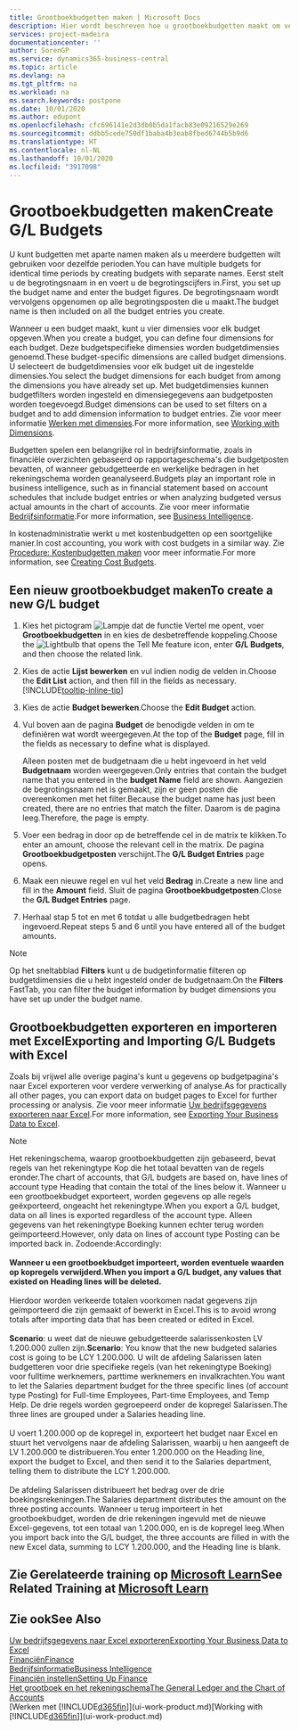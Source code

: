 ```yaml
---
title: Grootboekbudgetten maken | Microsoft Docs
description: Hier wordt beschreven hoe u grootboekbudgetten maakt om verschillende financiële activiteiten te prognosticeren en dimensies toewijst voor bedrijfsinformatiedoeleinden.
services: project-madeira
documentationcenter: ''
author: SorenGP
ms.service: dynamics365-business-central
ms.topic: article
ms.devlang: na
ms.tgt_pltfrm: na
ms.workload: na
ms.search.keywords: postpone
ms.date: 10/01/2020
ms.author: edupont
ms.openlocfilehash: cfc696141e2d3db0b5da1facb83e09216529e269
ms.sourcegitcommit: ddbb5cede750df1baba4b3eab8fbed6744b5b9d6
ms.translationtype: HT
ms.contentlocale: nl-NL
ms.lasthandoff: 10/01/2020
ms.locfileid: "3917098"
---
```

# <a name="create-gl-budgets"></a><span data-ttu-id="a7cd2-103">Grootboekbudgetten maken</span><span class="sxs-lookup"><span data-stu-id="a7cd2-103">Create G/L Budgets</span></span>
<span data-ttu-id="a7cd2-104">U kunt budgetten met aparte namen maken als u meerdere budgetten wilt gebruiken voor dezelfde perioden.</span><span class="sxs-lookup"><span data-stu-id="a7cd2-104">You can have multiple budgets for identical time periods by creating budgets with separate names.</span></span> <span data-ttu-id="a7cd2-105">Eerst stelt u de begrotingsnaam in en voert u de begrotingscijfers in.</span><span class="sxs-lookup"><span data-stu-id="a7cd2-105">First, you set up the budget name and enter the budget figures.</span></span> <span data-ttu-id="a7cd2-106">De begrotingsnaam wordt vervolgens opgenomen op alle begrotingsposten die u maakt.</span><span class="sxs-lookup"><span data-stu-id="a7cd2-106">The budget name is then included on all the budget entries you create.</span></span>  

<span data-ttu-id="a7cd2-107">Wanneer u een budget maakt, kunt u vier dimensies voor elk budget opgeven.</span><span class="sxs-lookup"><span data-stu-id="a7cd2-107">When you create a budget, you can define four dimensions for each budget.</span></span> <span data-ttu-id="a7cd2-108">Deze budgetspecifieke dimensies worden budgetdimensies genoemd.</span><span class="sxs-lookup"><span data-stu-id="a7cd2-108">These budget-specific dimensions are called budget dimensions.</span></span> <span data-ttu-id="a7cd2-109">U selecteert de budgetdimensies voor elk budget uit de ingestelde dimensies.</span><span class="sxs-lookup"><span data-stu-id="a7cd2-109">You select the budget dimensions for each budget from among the dimensions you have already set up.</span></span> <span data-ttu-id="a7cd2-110">Met budgetdimensies kunnen budgetfilters worden ingesteld en dimensiegegevens aan budgetposten worden toegevoegd.</span><span class="sxs-lookup"><span data-stu-id="a7cd2-110">Budget dimensions can be used to set filters on a budget and to add dimension information to budget entries.</span></span> <span data-ttu-id="a7cd2-111">Zie voor meer informatie [Werken met dimensies](finance-dimensions.md).</span><span class="sxs-lookup"><span data-stu-id="a7cd2-111">For more information, see [Working with Dimensions](finance-dimensions.md).</span></span>

<span data-ttu-id="a7cd2-112">Budgetten spelen een belangrijke rol in bedrijfsinformatie, zoals in financiële overzichten gebaseerd op rapportageschema's die budgetposten bevatten, of wanneer gebudgetteerde en werkelijke bedragen in het rekeningschema worden geanalyseerd.</span><span class="sxs-lookup"><span data-stu-id="a7cd2-112">Budgets play an important role in business intelligence, such as in financial statement based on account schedules that include budget entries or when analyzing budgeted versus actual amounts in the chart of accounts.</span></span> <span data-ttu-id="a7cd2-113">Zie voor meer informatie [Bedrijfsinformatie](bi.md).</span><span class="sxs-lookup"><span data-stu-id="a7cd2-113">For more information, see [Business Intelligence](bi.md).</span></span>

<span data-ttu-id="a7cd2-114">In kostenadministratie werkt u met kostenbudgetten op een soortgelijke manier.</span><span class="sxs-lookup"><span data-stu-id="a7cd2-114">In cost accounting, you work with cost budgets in a similar way.</span></span> <span data-ttu-id="a7cd2-115">Zie [Procedure: Kostenbudgetten maken](finance-create-cost-budgets.md) voor meer informatie.</span><span class="sxs-lookup"><span data-stu-id="a7cd2-115">For more information, see [Creating Cost Budgets](finance-create-cost-budgets.md).</span></span>    

## <a name="to-create-a-new-gl-budget"></a><span data-ttu-id="a7cd2-116">Een nieuw grootboekbudget maken</span><span class="sxs-lookup"><span data-stu-id="a7cd2-116">To create a new G/L budget</span></span>  
1. <span data-ttu-id="a7cd2-117">Kies het pictogram ![Lampje dat de functie Vertel me opent](media/ui-search/search_small.png "Vertel me wat u wilt doen"), voer **Grootboekbudgetten** in en kies de desbetreffende koppeling.</span><span class="sxs-lookup"><span data-stu-id="a7cd2-117">Choose the ![Lightbulb that opens the Tell Me feature](media/ui-search/search_small.png "Tell me what you want to do") icon, enter **G/L Budgets**, and then choose the related link.</span></span>  
2. <span data-ttu-id="a7cd2-118">Kies de actie **Lijst bewerken** en vul indien nodig de velden in.</span><span class="sxs-lookup"><span data-stu-id="a7cd2-118">Choose the **Edit List** action, and then fill in the fields as necessary.</span></span> [!INCLUDE[tooltip-inline-tip](includes/tooltip-inline-tip_md.md)]  
3. <span data-ttu-id="a7cd2-119">Kies de actie **Budget bewerken**.</span><span class="sxs-lookup"><span data-stu-id="a7cd2-119">Choose the **Edit Budget** action.</span></span>
4. <span data-ttu-id="a7cd2-120">Vul boven aan de pagina **Budget** de benodigde velden in om te definiëren wat wordt weergegeven.</span><span class="sxs-lookup"><span data-stu-id="a7cd2-120">At the top of the **Budget** page, fill in the fields as necessary to define what is displayed.</span></span>  

    <span data-ttu-id="a7cd2-121">Alleen posten met de budgetnaam die u hebt ingevoerd in het veld **Budgetnaam** worden weergegeven.</span><span class="sxs-lookup"><span data-stu-id="a7cd2-121">Only entries that contain the budget name that you entered in the **budget Name** field are shown.</span></span> <span data-ttu-id="a7cd2-122">Aangezien de begrotingsnaam net is gemaakt, zijn er geen posten die overeenkomen met het filter.</span><span class="sxs-lookup"><span data-stu-id="a7cd2-122">Because the budget name has just been created, there are no entries that match the filter.</span></span> <span data-ttu-id="a7cd2-123">Daarom is de pagina leeg.</span><span class="sxs-lookup"><span data-stu-id="a7cd2-123">Therefore, the page is empty.</span></span>  
5. <span data-ttu-id="a7cd2-124">Voer een bedrag in door op de betreffende cel in de matrix te klikken.</span><span class="sxs-lookup"><span data-stu-id="a7cd2-124">To enter an amount, choose the relevant cell in the matrix.</span></span> <span data-ttu-id="a7cd2-125">De pagina **Grootboekbudgetposten** verschijnt.</span><span class="sxs-lookup"><span data-stu-id="a7cd2-125">The **G/L Budget Entries** page opens.</span></span>  
6. <span data-ttu-id="a7cd2-126">Maak een nieuwe regel en vul het veld **Bedrag** in.</span><span class="sxs-lookup"><span data-stu-id="a7cd2-126">Create a new line and fill in the **Amount** field.</span></span> <span data-ttu-id="a7cd2-127">Sluit de pagina **Grootboekbudgetposten**.</span><span class="sxs-lookup"><span data-stu-id="a7cd2-127">Close the **G/L Budget Entries** page.</span></span>  
7. <span data-ttu-id="a7cd2-128">Herhaal stap 5 tot en met 6 totdat u alle budgetbedragen hebt ingevoerd.</span><span class="sxs-lookup"><span data-stu-id="a7cd2-128">Repeat steps 5 and 6 until you have entered all of the budget amounts.</span></span>  

> [!NOTE]  
>  <span data-ttu-id="a7cd2-129">Op het sneltabblad **Filters** kunt u de budgetinformatie filteren op budgetdimensies die u hebt ingesteld onder de budgetnaam.</span><span class="sxs-lookup"><span data-stu-id="a7cd2-129">On the **Filters** FastTab, you can filter the budget information by budget dimensions you have set up under the budget name.</span></span>

## <a name="exporting-and-importing-gl-budgets-with-excel"></a><span data-ttu-id="a7cd2-130">Grootboekbudgetten exporteren en importeren met Excel</span><span class="sxs-lookup"><span data-stu-id="a7cd2-130">Exporting and Importing G/L Budgets with Excel</span></span>
<span data-ttu-id="a7cd2-131">Zoals bij vrijwel alle overige pagina's kunt u gegevens op budgetpagina's naar Excel exporteren voor verdere verwerking of analyse.</span><span class="sxs-lookup"><span data-stu-id="a7cd2-131">As for practically all other pages, you can export data on budget pages to Excel for further processing or analysis.</span></span> <span data-ttu-id="a7cd2-132">Zie voor meer informatie [Uw bedrijfsgegevens exporteren naar Excel](about-export-data.md).</span><span class="sxs-lookup"><span data-stu-id="a7cd2-132">For more information, see [Exporting Your Business Data to Excel](about-export-data.md).</span></span>

> [!NOTE]
> <span data-ttu-id="a7cd2-133">Het rekeningschema, waarop grootboekbudgetten zijn gebaseerd, bevat regels van het rekeningtype Kop die het totaal bevatten van de regels eronder.</span><span class="sxs-lookup"><span data-stu-id="a7cd2-133">The chart of accounts, that G/L budgets are based on, have lines of account type Heading that contain the total of the lines below it.</span></span> <span data-ttu-id="a7cd2-134">Wanneer u een grootboekbudget exporteert, worden gegevens op alle regels geëxporteerd, ongeacht het rekeningtype.</span><span class="sxs-lookup"><span data-stu-id="a7cd2-134">When you export a G/L budget, data on all lines is exported regardless of the account type.</span></span> <span data-ttu-id="a7cd2-135">Alleen gegevens van het rekeningtype Boeking kunnen echter terug worden geïmporteerd.</span><span class="sxs-lookup"><span data-stu-id="a7cd2-135">However, only data on lines of account type Posting can be imported back in.</span></span> <span data-ttu-id="a7cd2-136">Zodoende:</span><span class="sxs-lookup"><span data-stu-id="a7cd2-136">Accordingly:</span></span> <br /><br /> <span data-ttu-id="a7cd2-137">**Wanneer u een grootboekbudget importeert, worden eventuele waarden op kopregels verwijderd.**</span><span class="sxs-lookup"><span data-stu-id="a7cd2-137">**When you import a G/L budget, any values that existed on Heading lines will be deleted.**</span></span> <br /><br /> <span data-ttu-id="a7cd2-138">Hierdoor worden verkeerde totalen voorkomen nadat gegevens zijn geïmporteerd die zijn gemaakt of bewerkt in Excel.</span><span class="sxs-lookup"><span data-stu-id="a7cd2-138">This is to avoid wrong totals after importing data that has been created or edited in Excel.</span></span><br /><br /> <span data-ttu-id="a7cd2-139">**Scenario**: u weet dat de nieuwe gebudgetteerde salarissenkosten LV 1.200.000 zullen zijn.</span><span class="sxs-lookup"><span data-stu-id="a7cd2-139">**Scenario**: You know that the new budgeted salaries cost is going to be LCY 1.200.000.</span></span> <span data-ttu-id="a7cd2-140">U wilt de afdeling Salarissen laten budgetteren voor drie specifieke regels (van het rekeningtype Boeking) voor fulltime werknemers, parttime werknemers en invalkrachten.</span><span class="sxs-lookup"><span data-stu-id="a7cd2-140">You want to let the Salaries department budget for the three specific lines (of account type Posting) for Full-time Employees, Part-time Employees, and Temp Help.</span></span> <span data-ttu-id="a7cd2-141">De drie regels worden gegroepeerd onder de kopregel Salarissen.</span><span class="sxs-lookup"><span data-stu-id="a7cd2-141">The three lines are grouped under a Salaries heading line.</span></span><br /><br /><span data-ttu-id="a7cd2-142">U voert 1.200.000 op de kopregel in, exporteert het budget naar Excel en stuurt het vervolgens naar de afdeling Salarissen, waarbij u hen aangeeft de LV 1.200.000 te distribueren.</span><span class="sxs-lookup"><span data-stu-id="a7cd2-142">You enter 1.200.000 on the Heading line, export the budget to Excel, and then send it to the Salaries department, telling them to distribute the LCY 1.200.000.</span></span><br /><br /> <span data-ttu-id="a7cd2-143">De afdeling Salarissen distribueert het bedrag over de drie boekingsrekeningen.</span><span class="sxs-lookup"><span data-stu-id="a7cd2-143">The Salaries department distributes the amount on the three posting accounts.</span></span> <span data-ttu-id="a7cd2-144">Wanneer u terug importeert in het grootboekbudget, worden de drie rekeningen ingevuld met de nieuwe Excel-gegevens, tot een totaal van 1.200.000, en is de kopregel leeg.</span><span class="sxs-lookup"><span data-stu-id="a7cd2-144">When you import back into the G/L budget, the three accounts are filled in with the new Excel data, summing to LCY 1.200.000, and the Heading line is blank.</span></span>

## <a name="see-related-training-at-microsoft-learn"></a><span data-ttu-id="a7cd2-145">Zie Gerelateerde training op [Microsoft Learn](/learn/modules/budgets-exchange-rates-dynamics-365-business-central/index)</span><span class="sxs-lookup"><span data-stu-id="a7cd2-145">See Related Training at [Microsoft Learn](/learn/modules/budgets-exchange-rates-dynamics-365-business-central/index)</span></span>

## <a name="see-also"></a><span data-ttu-id="a7cd2-146">Zie ook</span><span class="sxs-lookup"><span data-stu-id="a7cd2-146">See Also</span></span>
[<span data-ttu-id="a7cd2-147">Uw bedrijfsgegevens naar Excel exporteren</span><span class="sxs-lookup"><span data-stu-id="a7cd2-147">Exporting Your Business Data to Excel</span></span>](about-export-data.md)  
[<span data-ttu-id="a7cd2-148">Financiën</span><span class="sxs-lookup"><span data-stu-id="a7cd2-148">Finance</span></span>](finance.md)  
[<span data-ttu-id="a7cd2-149">Bedrijfsinformatie</span><span class="sxs-lookup"><span data-stu-id="a7cd2-149">Business Intelligence</span></span>](bi.md)  
[<span data-ttu-id="a7cd2-150">Financiën instellen</span><span class="sxs-lookup"><span data-stu-id="a7cd2-150">Setting Up Finance</span></span>](finance-setup-finance.md)  
[<span data-ttu-id="a7cd2-151">Het grootboek en het rekeningschema</span><span class="sxs-lookup"><span data-stu-id="a7cd2-151">The General Ledger and the Chart of Accounts</span></span>](finance-general-ledger.md)  
<span data-ttu-id="a7cd2-152">[Werken met [!INCLUDE[d365fin](includes/d365fin_md.md)]](ui-work-product.md)</span><span class="sxs-lookup"><span data-stu-id="a7cd2-152">[Working with [!INCLUDE[d365fin](includes/d365fin_md.md)]](ui-work-product.md)</span></span>  
